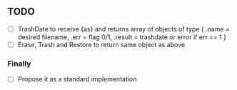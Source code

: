## TODO

- [ ] TrashDate to receive {as} and returns array of objects of type { .name = desired filename, .err = flag 0/1, .result = trashdate or error if err == 1 }
- [ ] Erase, Trash and Restore to return same object as above

### Finally

- [ ] Propose it as a standard implementation
